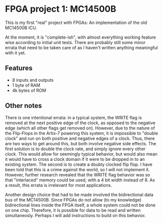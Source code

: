 # FPGA project 1: MC14500B

This is my first "real" project with FPGAs: An implementation of the old MC14500B ICU.

At the moment, it is "complete-ish", with almost everything working feature wise according to initial unit tests.
There are probably still some minor errata that need to be taken care of as I haven't written anything
meaningful with it yet.


## Features

* 8 inputs and outputs
* 1 byte of RAM
* 4k bytes of ROM

## Other notes
There is one intentional errata: in a typical system, the WRITE flag is removed at the next positive edge of the clock, as opposed to the negative edge (which all other flags get removed on). However, due to the nature of the Flip-Flops in the Artix-7 powering this system, it is impossible to "double clock" and run on both positive and negative edges of a clock. Thus, there are two ways to get around this, but both involve negative side effects. The first solution is to double the clock rate, and simply ignore every other clock. This would allow for seemingly typical behavior, but would also mean it would have to cross a clock domain if it were to be dropped in to an existing system. The second is to create a doubly clocked flip flop. I have been told that this is a crime against the world, so I will not implement it. However, further research revealed that the WRITE flag behavior was so that "interlaced" memory could be used, with a 4 bit width instead of 8. As a result, this errata is irrelevant for most applications.

Another design choice that had to be made involved the bidirectional data bus of the MC14500B. Since FPGAs do not allow (to my knowledge) bidirectional lines inside the FPGA itself, a whole system could not be done on one chip. Therefore, it is possible for data to be read and written simultaneosly.
Perhaps I will add instructions to build on this behavior.
